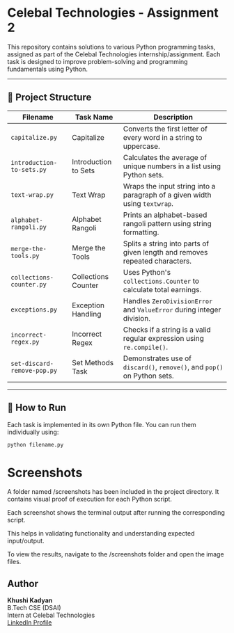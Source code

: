 # Celebal Technologies - Assignment 2

This repository contains solutions to various  Python programming tasks, assigned as part of the Celebal Technologies internship/assignment. Each task is designed to improve problem-solving and programming fundamentals using Python.

---

## 📂 Project Structure

| Filename                          | Task Name                 | Description                                                                 |
|----------------------------------|---------------------------|-----------------------------------------------------------------------------|
| `capitalize.py`                  | Capitalize                | Converts the first letter of every word in a string to uppercase.           |
| `introduction-to-sets.py`     | Introduction to Sets      | Calculates the average of unique numbers in a list using Python sets.       |
| `text-wrap.py`                   | Text Wrap                 | Wraps the input string into a paragraph of a given width using `textwrap`.  |
| `alphabet-rangoli.py`            | Alphabet Rangoli          | Prints an alphabet-based rangoli pattern using string formatting.           |
| `merge-the-tools.py`             | Merge the Tools           | Splits a string into parts of given length and removes repeated characters. |
| `collections-counter.py`         | Collections Counter        | Uses Python's `collections.Counter` to calculate total earnings.            |
| `exceptions.py`                  | Exception Handling         | Handles `ZeroDivisionError` and `ValueError` during integer division.       |
| `incorrect-regex.py`             | Incorrect Regex            | Checks if a string is a valid regular expression using `re.compile()`.      |
| `set-discard-remove-pop.py`   | Set Methods Task           | Demonstrates use of `discard()`, `remove()`, and `pop()` on Python sets.    |

---

## 🧪 How to Run

Each task is implemented in its own Python file. You can run them individually using:

```bash
python filename.py
```

# Screenshots
A folder named /screenshots has been included in the project directory. It contains visual proof of execution for each Python script.

Each screenshot shows the terminal output after running the corresponding script.

This helps in validating functionality and understanding expected input/output.

To view the results, navigate to the /screenshots folder and open the image files.

##  Author

**Khushi Kadyan**  
B.Tech CSE (DSAI)  
Intern at Celebal Technologies  
[LinkedIn Profile](https://www.linkedin.com/in/khushi-kadyan-03s12a2004r/)
